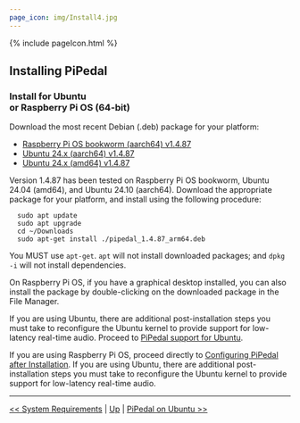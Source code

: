 ```yaml
---
page_icon: img/Install4.jpg
---
```


{% include pageIcon.html %}


## Installing PiPedal


### Install for Ubuntu <br/>or Raspberry Pi OS (64-bit)


Download the most recent Debian (.deb) package for your platform:

- [Raspberry Pi OS bookworm (aarch64) v1.4.87](https://github.com/rerdavies/pipedal/releases/download/v1.4.87/pipedal_1.4.87_arm64.deb)
- [Ubuntu 24.x (aarch64) v1.4.87](https://github.com/rerdavies/pipedal/releases/download/v1.4.87/pipedal_1.4.87_arm64.deb)
- [Ubuntu 24.x (amd64) v1.4.87](https://github.com/rerdavies/pipedal/releases/download/v1.4.87/pipedal_1.4.87_amd64.deb)


Version 1.4.87 has been tested on Raspberry Pi OS bookworm, Ubuntu 24.04 (amd64), and Ubuntu 24.10 (aarch64). Download the appropriate package for your platform, and install using the following procedure:

```
  sudo apt update
  sudo apt upgrade
  cd ~/Downloads  
  sudo apt-get install ./pipedal_1.4.87_arm64.deb 
```
You MUST use `apt-get`. `apt` will not install downloaded packages; and `dpkg -i` will not install dependencies. 

On Raspberry Pi OS, if you have a graphical desktop installed, you can also install the package by double-clicking on the downloaded package in the File Manager.

If you are using Ubuntu, there are additional post-installation steps you must take to reconfigure the Ubuntu kernel to 
provide support for low-latency real-time audio. Proceed to [PiPedal support for Ubuntu](Ubuntu.md).

If you are using Raspberry Pi OS, proceed directly to [Configuring PiPedal after Installation](Configuring.md). If 
you are using Ubuntu, there are additional post-installation steps you must take to reconfigure the Ubuntu kernel 
to provide support for low-latency real-time audio. 


--------
[<< System Requirements](SystemRequirements.md) | [Up](Documentation.md) | [PiPedal on Ubuntu >>](Ubuntu.md)
